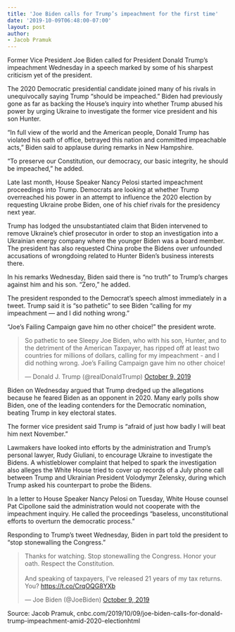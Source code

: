 ```yaml
---
title: 'Joe Biden calls for Trump’s impeachment for the first time'
date: '2019-10-09T06:48:00-07:00'
layout: post
author:
- Jacob Pramuk
---
```


Former Vice President Joe Biden called for President Donald Trump’s impeachment Wednesday in a speech marked by some of his sharpest criticism yet of the president.

The 2020 Democratic presidential candidate joined many of his rivals in unequivocally saying Trump “should be impeached.” Biden had previously gone as far as backing the House’s inquiry into whether Trump abused his power by urging Ukraine to investigate the former vice president and his son Hunter.

“In full view of the world and the American people, Donald Trump has violated his oath of office, betrayed this nation and committed impeachable acts,” Biden said to applause during remarks in New Hampshire.

“To preserve our Constitution, our democracy, our basic integrity, he should be impeached,” he added.

Late last month, House Speaker Nancy Pelosi started impeachment proceedings into Trump. Democrats are looking at whether Trump overreached his power in an attempt to influence the 2020 election by requesting Ukraine probe Biden, one of his chief rivals for the presidency next year.

Trump has lodged the unsubstantiated claim that Biden intervened to remove Ukraine’s chief prosecutor in order to stop an investigation into a Ukrainian energy company where the younger Biden was a board member. The president has also requested China probe the Bidens over unfounded accusations of wrongdoing related to Hunter Biden’s business interests there.

In his remarks Wednesday, Biden said there is “no truth” to Trump’s charges against him and his son. “Zero,” he added.

The president responded to the Democrat’s speech almost immediately in a tweet. Trump said it is “so pathetic” to see Biden “calling for my impeachment — and I did nothing wrong.”

“Joe’s Failing Campaign gave him no other choice!” the president wrote.

<blockquote class="twitter-tweet"><p lang="en" dir="ltr">So pathetic to see Sleepy Joe Biden, who with his son, Hunter, and to the detriment of the American Taxpayer, has ripped off at least two countries for millions of dollars, calling for my impeachment - and I did nothing wrong. Joe’s Failing Campaign gave him no other choice!</p>&mdash; Donald J. Trump (@realDonaldTrump) <a href="https://twitter.com/realDonaldTrump/status/1181991604493656064?ref_src=twsrc%5Etfw">October 9, 2019</a></blockquote>

Biden on Wednesday argued that Trump dredged up the allegations because he feared Biden as an opponent in 2020. Many early polls show Biden, one of the leading contenders for the Democratic nomination, beating Trump in key electoral states.

The former vice president said Trump is “afraid of just how badly I will beat him next November.”

Lawmakers have looked into efforts by the administration and Trump’s personal lawyer, Rudy Giuliani, to encourage Ukraine to investigate the Bidens. A whistleblower complaint that helped to spark the investigation also alleges the White House tried to cover up records of a July phone call between Trump and Ukrainian President Volodymyr Zelensky, during which Trump asked his counterpart to probe the Bidens.

In a letter to House Speaker Nancy Pelosi on Tuesday, White House counsel Pat Cipollone said the administration would not cooperate with the impeachment inquiry. He called the proceedings “baseless, unconstitutional efforts to overturn the democratic process.”

Responding to Trump’s tweet Wednesday, Biden in part told the president to “stop stonewalling the Congress.”

<blockquote class="twitter-tweet"><p lang="en" dir="ltr">Thanks for watching. Stop stonewalling the Congress. Honor your oath. Respect the Constitution.<br><br>And speaking of taxpayers, I’ve released 21 years of my tax returns. You? <a href="https://t.co/CrqOQG8YXb">https://t.co/CrqOQG8YXb</a></p>&mdash; Joe Biden (@JoeBiden) <a href="https://twitter.com/JoeBiden/status/1181997336052080647?ref_src=twsrc%5Etfw">October 9, 2019</a></blockquote> <script async src="https://platform.twitter.com/widgets.js" charset="utf-8"></script>

Source: Jacob Pramuk, cnbc.com/2019/10/09/joe-biden-calls-for-donald-trump-impeachment-amid-2020-electionhtml
